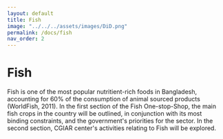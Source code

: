 ```yaml
---
layout: default
title: Fish
image: "../../../assets/images/DiD.png"
permalink: /docs/fish
nav_order: 2
---
```


# Fish

Fish is one of the most popular nutritient-rich foods in Bangladesh, accounting for 60% of the consumption of animal sourced products (WorldFish, 2011). 
In the first section of the Fish One-stop-Shop, the main fish crops in the country will be outlined, in conjunction with its most binding constraints, and the government's priorities for the sector. In the second section, CGIAR center's activities relating to Fish will be explored.
